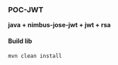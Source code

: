 ### **POC-JWT**
**java + nimbus-jose-jwt + jwt + rsa**

#### Build lib
```bash
mvn clean install
```
